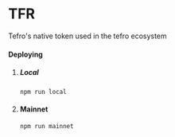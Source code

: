 # TFR

Tefro's native token used in the tefro ecosystem

#### Deploying

1.  ##### Local
    `npm run local `

2.  #### Mainnet
    `npm run mainnet`
